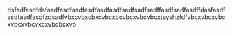 dsfadfasdfdsfasdfasdfasdfasdfasdfasdfsadfsadfsadffasdfsadfasdffdasfasdfasdfasdfasdfzdsadfvbxcvbxcbxcvbcxbcvbcxvbcvbcxtsyshzfdfvbcxvbcxvbcxvbcxvbcvxcxvbcbcxvb